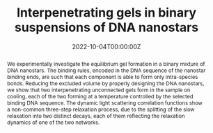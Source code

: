 ---
title: "Interpenetrating gels in binary suspensions of DNA nanostars"
authors:
- admin
- Tommaso Pietrangeli
- Francesco Sciortino
#author_notes:
#- "Department of Physics, Sapienza University of Rome, Piazzale Aldo Moro 5, 00185 Roma, Italy"
#- "Department of Physics, Sapienza University of Rome, Piazzale Aldo Moro 5, 00185 Roma, Italy"
#- "Department of Chemistry, Material Science, and Chemical Engineering “G. Natta”, Politecnico di Milano, Piazza Leonardo da Vinci 32, 20133 Milano, Italy"
#- "Department of Physics, Sapienza University of Rome, Piazzale Aldo Moro 5, 00185 Roma, Italy"
date: "2022-10-04T00:00:00Z"
doi: "10.1063/5.0117047"

# Schedule page publish date (NOT publication's date).
publishDate: "2022-10-04T00:00:00Z"

# Publication type.
# Legend: 0 = Uncategorized; 1 = Conference paper; 2 = Journal article;
# 3 = Preprint / Working Paper; 4 = Report; 5 = Book; 6 = Book section;
# 7 = Thesis; 8 = Patent
publication_types: ["article-journal"]

# Publication name and optional abbreviated publication name.
publication: "*The Journal of Chemical Physics* **157**, 135101"
publication_short: "*J. Chem. Phys.* **157**, 135101"

abstract: We experimentally investigate the equilibrium gel formation in a binary mixture of DNA nanostars. The binding rules, encoded in the DNA sequence of the nanostar binding ends, are such that each component is able to form only intra-species bonds. Reducing the excluded volume by properly designing the DNA nanostars, we show that two interpenetrating unconnected gels form in the sample on cooling, each of the two forming at a temperature controlled by the selected binding DNA sequence. The dynamic light scattering correlation functions show a non-common three-step relaxation process, due to the splitting of the slow relaxation into two distinct decays, each of them reflecting the relaxation dynamics of one of the two networks.

# Summary. An optional shortened abstract.
summary:

tags:
- DNA nanoparticles
- Self-assembly
featured: false

links:
#- name: 
#  url: 
url_pdf: "publication/5.0117047.pdf"
#url_code: ''
#url_dataset: ''
#url_poster: ''
#url_project: ''
#url_slides: ''
#url_source: ''
#url_video: ''

# Featured image
# To use, add an image named `featured.jpg/png` to your page's folder. 
image:
  caption: ''
  focal_point: ""
  preview_only: false

# Associated Projects (optional).
#   Associate this publication with one or more of your projects.
#   Simply enter your project's folder or file name without extension.
#   E.g. `internal-project` references `content/project/internal-project/index.md`.
#   Otherwise, set `projects: []`.
projects: []

# Slides (optional).
#   Associate this publication with Markdown slides.
#   Simply enter your slide deck's filename without extension.
#   E.g. `slides: "example"` references `content/slides/example/index.md`.
#   Otherwise, set `slides: ""`.
slides:

# Comments (optional).
#   Enable comments in the page.
commentable: true
---